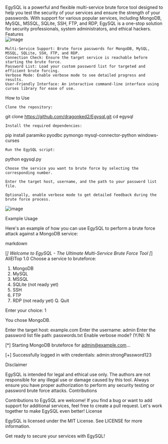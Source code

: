 EgySQL is a powerful and flexible multi-service brute force tool designed to help you test the security of your services and ensure the strength of your passwords. With support for various popular services, including MongoDB, MySQL, MSSQL, SQLite, SSH, FTP, and RDP, EgySQL is a one-stop solution for security professionals, system administrators, and ethical hackers.
Features
<br>
![image](https://github.com/dragonked2/Egysql/assets/66541902/90f11cba-9a3d-43c8-8ba8-099669385bbb)


    Multi-Service Support: Brute force passwords for MongoDB, MySQL, MSSQL, SQLite, SSH, FTP, and RDP.
    Connection Check: Ensure the target service is reachable before starting the brute force.
    Password List: Load your custom password list for targeted and efficient brute forcing.
    Verbose Mode: Enable verbose mode to see detailed progress and results.
    User-Friendly Interface: An interactive command-line interface using curses library for ease of use.

How to Use

    Clone the repository:


git clone https://github.com/dragonked2/Egysql.git
cd egysql

    Install the required dependencies:

pip install paramiko pyodbc pymongo mysql-connector-python windows-curses

    Run the EgySQL script:

python egysql.py

    Choose the service you want to brute force by selecting the corresponding number.

    Enter the target host, username, and the path to your password list file.

    Optionally, enable verbose mode to get detailed feedback during the brute force process.


![image](https://github.com/dragonked2/Egysql/assets/66541902/0c29c0cb-8399-41e6-94e4-c217947a0a06)

Example Usage

Here's an example of how you can use EgySQL to perform a brute force attack against a MongoDB service:

markdown

[*] Welcome to EgySQL - The Ultimate Multi-Service Brute Force Tool
[*] AliElTop 1.0
Choose a service to bruteforce:
1. MongoDB
2. MySQL
3. MSSQL
4. SQLite (not ready yet)
5. SSH
6. FTP
7. RDP (not ready yet)
Q. Quit

Enter your choice: 1

You chose MongoDB.

Enter the target host: example.com
Enter the username: admin
Enter the password list file path: passwords.txt
Enable verbose mode? (Y/N): N

[*] Starting MongoDB bruteforce for admin@example.com...

[+] Successfully logged in with credentials: admin:strongPassword123

Disclaimer

EgySQL is intended for legal and ethical use only. The authors are not responsible for any illegal use or damage caused by this tool. Always ensure you have proper authorization to perform any security testing or password brute force attacks.
Contributions

Contributions to EgySQL are welcome! If you find a bug or want to add support for additional services, feel free to create a pull request. Let's work together to make EgySQL even better!
License

EgySQL is licensed under the MIT License. See LICENSE for more information.

Get ready to secure your services with EgySQL!
